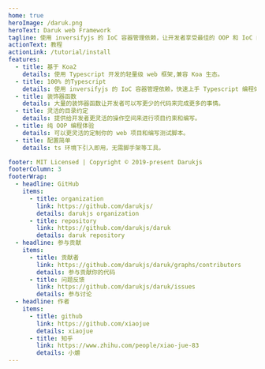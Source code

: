 ```yaml
---
home: true
heroImage: /daruk.png
heroText: Daruk web Framework
tagline: 使用 inversifyjs 的 IoC 容器管理依赖，让开发者享受最佳的 OOP 和 IoC 的编程体验。
actionText: 教程
actionLink: /tutorial/install
features:
  - title: 基于 Koa2
    details: 使用 Typescript 开发的轻量级 web 框架,兼容 Koa 生态。
  - title: 100% 的Typescript
    details: 使用 inversifyjs 的 IoC 容器管理依赖，快速上手 Typescript 编程体验。
  - title: 装饰器函数
    details: 大量的装饰器函数让开发者可以写更少的代码来完成更多的事情。
  - title: 灵活的目录约定
    details: 提供给开发者更灵活的操作空间来进行项目约束和编写。
  - title: 纯 OOP 编程体验
    details: 可以更灵活的定制你的 web 项目和编写测试脚本。
  - title: 配置简单
    details: ts 环境下引入即用，无需脚手架等工具。

footer: MIT Licensed | Copyright © 2019-present Darukjs
footerColumn: 3
footerWrap:
  - headline: GitHub
    items:
      - title: organization
        link: https://github.com/darukjs/
        details: darukjs organization
      - title: repository
        link: https://github.com/darukjs/daruk
        details: daruk repository
  - headline: 参与贡献
    items:
      - title: 贡献者
        link: https://github.com/darukjs/daruk/graphs/contributors
        details: 参与贡献你的代码
      - title: 问题反馈
        link: https://github.com/darukjs/daruk/issues
        details: 参与讨论
  - headline: 作者
    items:
      - title: github
        link: https://github.com/xiaojue
        details: xiaojue
      - title: 知乎
        link: https://www.zhihu.com/people/xiao-jue-83
        details: 小爝
---
```

